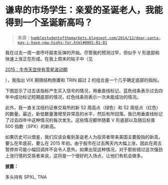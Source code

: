 <!--yml

类别：未分类

日期：2024-05-18 03:27:29

-->

# 谦卑的市场学生：亲爱的圣诞老人，我能得到一个圣诞新高吗？

> 来源：[`humblestudentofthemarkets.blogspot.com/2014/12/dear-santa-may-i-have-new-highs-for.html#0001-01-01`](https://humblestudentofthemarkets.blogspot.com/2014/12/dear-santa-may-i-have-new-highs-for.html#0001-01-01)

我在过去一周一直呼吁超卖反弹的开始。尽管我的预测过早，但似乎 V 形底部和快速上涨正在形成。在我上周末的帖子中（见

[2015：牛市天空伴有零星波动期](http://humblestudentofthemarkets.blogspot.com/2014/12/2015-bullish-skies-with-scattered.html)

），我指出 VIX 期限结构倒置和 TRIN 超过 2 的组合是一个几乎确定底部的指标。

下图显示了过去该指标产生买入信号的情况，用垂直线标记。蓝色线条表示过去四年中成功标记短期底部的情况，红色线条则表示一次未能成功的情况。

此外，我一直关注纽约证券交易所的新 52 周高点（绿色）和 52 周低点（红色）的数量。最近，新低数量激增至异常高的水平，然后有所回落。我已用垂直线标记了过去四年中这种情况的每次发生。这些情况都伴随着 V 形底部以及随后标普 500 指数（SPX）的新高。

如果历史可以借鉴，我们应该会看到圣诞老人为投资者带来美国主要股指的新高，要么在年底前，要么在 2015 年初。由于股市在过去两天内大幅上涨，因此在周五暂停并可能小幅回调并不会令人意外。如果出现这种情况，对于那些错过这次强劲上涨行情的交易者来说，这将是一个很好的入场点，让他们有机会做多。

**披露：**

多头持有 SPXL, TNA
